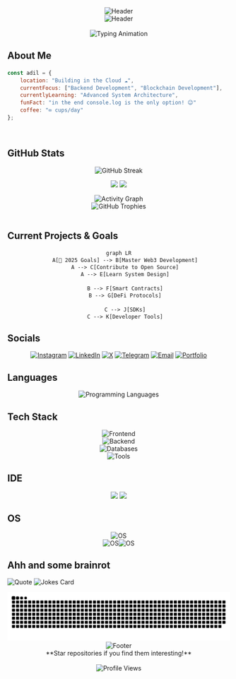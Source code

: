 <div align="center">
  <img src="https://capsule-render.vercel.app/api?type=waving&color=0:0D1117,100:161B22&height=200&section=header&text=welcome%20to%20AdilVerse&fontSize=50&fontColor=ffffff&animation=twinkling&fontAlignY=35" alt="Header"/>

  
  <br/>


  <img src="https://user-images.githubusercontent.com/74038190/225813708-98b745f2-7d22-48cf-9150-083f1b00d6c9.gif" alt="Header" />
  </br>
  </br>
  
  <img src="https://readme-typing-svg.herokuapp.com?font=Fira+Code&size=18&duration=3000&pause=1000&color=FF5600&center=true&vCenter=true&width=600&lines=Full+Stack+Developer+%F0%9F%9A%80;Blockchain+Enthusiast+%E2%9B%93;Always+Learning+New+Things+%F0%9F%92%A1" alt="Typing Animation" />
</div>

## About Me

```javascript
const adil = {
    location: "Building in the Cloud ☁️",
    currentFocus: ["Backend Development", "Blockchain Development"],
    currentlyLearning: "Advanced System Architecture",
    funFact: "in the end console.log is the only option! 😉"
    coffee: "∞ cups/day"
};
```
</br>

## GitHub Stats

<div align="center">
  <img src="https://github-readme-streak-stats.herokuapp.com/?user=adilhusain01&theme=tokyonight&border_radius=10&background=0D1117&border=FF5600&ring=FF5600&fire=FF8C42&currStreakLabel=FF5600" alt="GitHub Streak" />

  <img height="180em" src="https://github-readme-stats.vercel.app/api/top-langs/?username=adilhusain01&layout=compact&theme=tokyonight&border_radius=10&bg_color=0D1117&title_color=FF5600&text_color=fff&border_color=FF5600"/> <img height="180em" src="https://github-readme-stats.vercel.app/api?username=adilhusain01&show_icons=true&theme=tokyonight&include_all_commits=true&count_private=true&border_radius=10&bg_color=0D1117&title_color=FF5600&icon_color=FF8C42&text_color=fff&border_color=FF5600"/>

  <img src="https://github-readme-activity-graph.vercel.app/graph?username=adilhusain01&bg_color=0D1117&color=FF5600&line=FF8C42&point=FFFFFF&area=true&hide_border=true" alt="Activity Graph"/>

  </br>
  <img src="https://github-profile-trophy.vercel.app/?username=adilhusain01&theme=onedark&no-frame=true&no-bg=true&margin-w=4&row=1&column=6" alt="GitHub Trophies"/>
</div>

</br>

## Current Projects & Goals

<div align="center">

```mermaid
graph LR
    A[🎯 2025 Goals] --> B[Master Web3 Development]
    A --> C[Contribute to Open Source]
    A --> E[Learn System Design]
    
    B --> F[Smart Contracts]
    B --> G[DeFi Protocols]
    
    C --> J[SDKs]
    C --> K[Developer Tools]
```

</div>

## Socials

<div align="center">

[![Instagram](https://img.shields.io/badge/Instagram-%23E4405F.svg?style=for-the-badge&logo=Instagram&logoColor=white)](https://www.instagram.com/adilhusain__?igsh=Z2h3enYzem54aThw) [![LinkedIn](https://img.shields.io/badge/linkedin-%230077B5.svg?style=for-the-badge&logo=linkedin&logoColor=white)](https://www.linkedin.com/in/adil-husain/) [![X](https://img.shields.io/badge/X-%23000000.svg?style=for-the-badge&logo=X&logoColor=white)](https://x.com/0xAdilHusain) [![Telegram](https://img.shields.io/badge/Telegram-2CA5E0?style=for-the-badge&logo=telegram&logoColor=white)](https://t.me/adil_husain0) [![Email](https://img.shields.io/badge/Email-D14836?style=for-the-badge&logo=gmail&logoColor=white)](mailto:husainadil202@gmail.com) [![Portfolio](https://img.shields.io/badge/Portfolio-FF5722?style=for-the-badge&logo=google-chrome&logoColor=white)](https://adilhusain.netlify.app)

</div>

##  Languages

<div align="center">
  <img src="https://skillicons.dev/icons?i=js,ts,python,java,php,c,swift,solidity,bash,html,css&theme=dark" alt="Programming Languages"/>
</div>

##  Tech Stack

<div align="center">
  <img src="https://skillicons.dev/icons?i=react,nextjs,tailwind,threejs,vite&theme=dark" alt="Frontend"/>
  
  </br>
  <img src="https://skillicons.dev/icons?i=nodejs,express,django,graphql,redis&theme=dark" alt="Backend"/>
  
  </br>
  <img src="https://skillicons.dev/icons?i=postgres,supabase,mongodb&theme=dark" alt="Databases"/>
  </br>

  <img src="https://skillicons.dev/icons?i=git,github,docker,figma,postman&theme=dark" alt="Tools"/>
</div>

## IDE

<p align="center">
  <img src="https://user-images.githubusercontent.com/74038190/212257465-7ce8d493-cac5-494e-982a-5a9deb852c4b.gif" width="100" />
  <img src="https://github.com/Anmol-Baranwal/Cool-GIFs-For-GitHub/assets/74038190/de038172-e903-4951-926c-755878deb0b4" width="100" />
</p>

## OS

<div align="center">
  <img src="https://skillicons.dev/icons?i=arch,apple&theme=dark" alt="OS"/>

  </br>
  <img src="https://github.com/Anmol-Baranwal/Cool-GIFs-For-GitHub/assets/74038190/3fb2cdf6-8920-462e-87a4-95af376418aa" width="100" alt="OS"/><img src="https://user-images.githubusercontent.com/74038190/212281763-e6ecd7ef-c4aa-45b6-a97c-f33f6bb592bd.gif" width="100" alt="OS"/>
</div>

## Ahh and some brainrot


![Quote](https://quotes-github-readme.vercel.app/api?type=horizontal&theme=radical)
![Jokes Card](https://readme-jokes.vercel.app/api?theme=radical)


<div align="center">
  <img src="https://raw.githubusercontent.com/Platane/snk/output/github-contribution-grid-snake-dark.svg" alt="Snake animation" />
  
  <img src="https://capsule-render.vercel.app/api?type=waving&color=0:0D1117,100:161B22&height=100&section=footer" alt="Footer"/>

  </br>
  **Star repositories if you find them interesting!**
  </br>
  </br>

  <img src="https://komarev.com/ghpvc/?username=adilhusain01&style=for-the-badge&color=0D1117" alt="Profile Views"/>

</div>